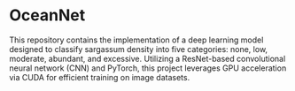 # OceanNet
This repository contains the implementation of a deep learning model designed to classify sargassum density into five categories: none, low, moderate, abundant, and excessive. Utilizing a ResNet-based convolutional neural network (CNN) and PyTorch, this project leverages GPU acceleration via CUDA for efficient training on image datasets.
